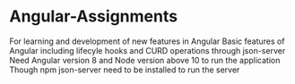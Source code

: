 # Angular-Assignments
For learning and development of new features in Angular
Basic features of Angular including lifecyle hooks and CURD operations through json-server
Need Angular version 8 and Node version above 10 to run the application
Though npm json-server need to be installed to run the server

